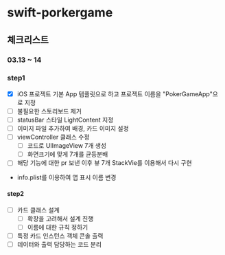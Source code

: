 # swift-porkergame

## 체크리스트
### 03.13 ~ 14
### step1
- [x] iOS 프로젝트 기본 App 템플릿으로 하고 프로젝트 이름을 "PokerGameApp"으로 지정
- [ ] 불필요한 스토리보드 제거
- [ ] statusBar 스타일 LightContent 지정
- [ ] 이미지 파일 추가하여 배경, 카드 이미지 설정
- [ ] viewController 클래스 수정
    - [ ] 코드로 UIImageView 7개 생성
    - [ ] 화면크기에 맞게 7개를 균등분배
- [ ] 해당 기능에 대한 pr 보낸 이후 뷰 7개 StackVie를 이용해서 다시 구현
- info.plist를 이용하여 앱 표시 이름 변경
#### step2
- [ ] 카드 클래스 설계
    - [ ] 확장을 고려해서 설계 진행
    - [ ] 이름에 대한 규칙 정하기
- [ ] 특정 카드 인스턴스 객체 콘솔 출력
- [ ] 데이터와 출력 담당하는 코드 분리